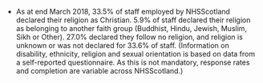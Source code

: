 * As at end March 2018, 33.5% of staff employed by NHSScotland declared their religion as Christian. 5.9% of staff declared their religion as belonging to another faith group (Buddhist, Hindu, Jewish, Muslim, Sikh or Other).  27.0% declared they follow no religion, and religion is unknown or was not declared for 33.6% of staff.  (Information on disability, ethnicity, religion and sexual orientation is based on data from a self-reported questionnaire. As this is not mandatory, response rates and completion are variable across NHSScotland.)
